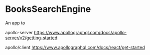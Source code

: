 # BooksSearchEngine
An app to

apollo-server
https://www.apollographql.com/docs/apollo-server/v2/getting-started

apollo/client
https://www.apollographql.com/docs/react/get-started